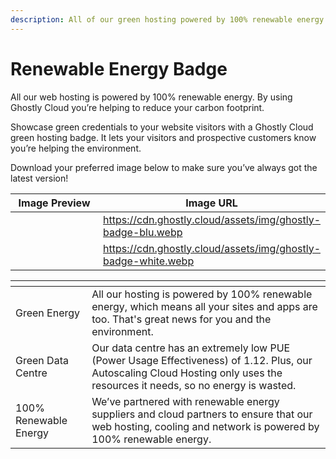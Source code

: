 ```yaml
---
description: All of our green hosting powered by 100% renewable energy.
---
```


# Renewable Energy Badge

All our web hosting is powered by 100% renewable energy. By using Ghostly Cloud you’re helping to reduce your carbon footprint.

Showcase green credentials to your website visitors with a Ghostly Cloud green hosting badge. It lets your visitors and prospective customers know you’re helping the environment.

Download your preferred image below to make sure you’ve always got the latest version!

<table><thead><tr><th width="305">Image Preview</th><th>Image URL</th></tr></thead><tbody><tr><td><img src="https://cdn.ghostly.cloud/assets/img/ghostly-badge-blu.webp" alt=""></td><td><a href="https://cdn.ghostly.cloud/assets/img/ghostly-badge-blu.webp">https://cdn.ghostly.cloud/assets/img/ghostly-badge-blu.webp</a></td></tr><tr><td><img src="https://cdn.ghostly.cloud/assets/img/ghostly-badge-white.webp" alt=""></td><td><a href="https://cdn.ghostly.cloud/assets/img/ghostly-badge-white.webp">https://cdn.ghostly.cloud/assets/img/ghostly-badge-white.webp</a></td></tr></tbody></table>



<table data-column-title-hidden data-view="cards"><thead><tr><th></th><th></th></tr></thead><tbody><tr><td>Green Energy</td><td>All our hosting is powered by 100% renewable energy, which means all your sites and apps are too. That's great news for you and the environment.</td></tr><tr><td>Green Data Centre</td><td>Our data centre has an extremely low PUE (Power Usage Effectiveness) of 1.12. Plus, our Autoscaling Cloud Hosting only uses the resources it needs, so no energy is wasted.</td></tr><tr><td>100% Renewable Energy</td><td>We’ve partnered with renewable energy suppliers and cloud partners to ensure that our web hosting, cooling and network is powered by 100% renewable energy.</td></tr></tbody></table>

